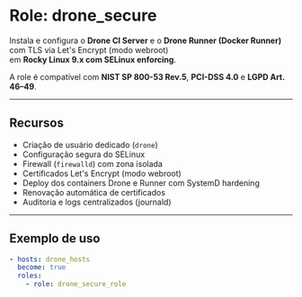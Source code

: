 # Role: drone_secure

Instala e configura o **Drone CI Server** e o **Drone Runner (Docker Runner)** com TLS via Let's Encrypt (modo webroot)  
em **Rocky Linux 9.x com SELinux enforcing**.  

A role é compatível com **NIST SP 800-53 Rev.5**, **PCI-DSS 4.0** e **LGPD Art. 46–49**.

---

## Recursos

- Criação de usuário dedicado (`drone`)
- Configuração segura do SELinux
- Firewall (`firewalld`) com zona isolada
- Certificados Let's Encrypt (modo webroot)
- Deploy dos containers Drone e Runner com SystemD hardening
- Renovação automática de certificados
- Auditoria e logs centralizados (journald)

---

## Exemplo de uso

```yaml
- hosts: drone_hosts
  become: true
  roles:
    - role: drone_secure_role

